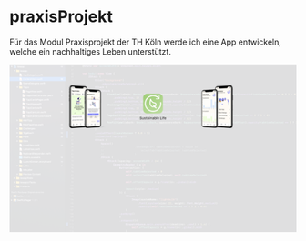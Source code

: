 # praxisProjekt
Für das Modul Praxisprojekt der TH Köln werde ich eine App entwickeln, welche ein nachhaltiges Leben unterstützt.

![PreviewImage](https://github.com/bschmalb/praxisProjekt/blob/master/designs/AbstractBackground.png)
